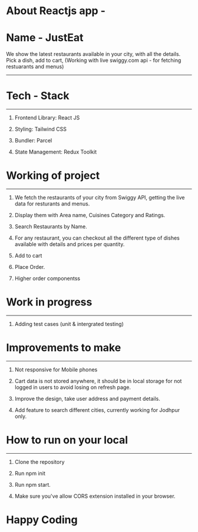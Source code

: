 <h1> About Reactjs app - </h1>



<h1> Name - JustEat </h1>

We show the latest restaurants available in your city, with all the details. Pick a dish, add to cart, (Working with live swiggy.com api - for fetching restuarants and menus)

-----------------------------------------------------------------------------------------------------------------------------------------------------------------------------------------


<h1> Tech - Stack </h1>

-----------------------------------------------------------------------------------------------------------------------------------------------------------------------------------------

1) Frontend Library: React JS

2) Styling: Tailwind CSS

3) Bundler: Parcel 

4) State Management: Redux Toolkit


<h1>Working of project</h1>


-----------------------------------------------------------------------------------------------------------------------------------------------------------------------------------------

1) We fetch the restaurants of your city from Swiggy API, getting the live data for resturants and menus.

2) Display them with Area name, Cuisines Category and Ratings.

3) Search Restaurants by Name.

4) For any restaurant, you can checkout all the different type of dishes available with details and prices per quantity.

5) Add to cart

6) Place Order.

7) Higher order componentss


<h1>Work in progress</h1>

-----------------------------------------------------------------------------------------------------------------------------------------------------------------------------------------


1) Adding test cases (unit & intergrated testing) 



<h1>Improvements to make</h1>


-----------------------------------------------------------------------------------------------------------------------------------------------------------------------------------------

1) Not responsive for Mobile phones 

2) Cart data is not stored anywhere, it should be in local storage for not logged in users to avoid losing on refresh page.

3) Improve the design, take user address and payment details.

4) Add feature to search different cities, currently working for Jodhpur only.


<h1>How to run on your local</h1> 


-----------------------------------------------------------------------------------------------------------------------------------------------------------------------------------------

1) Clone the repository

2) Run npm init

3) Run npm start.

4) Make sure you've allow CORS extension installed in your browser.   


<h1>Happy Coding</h1>